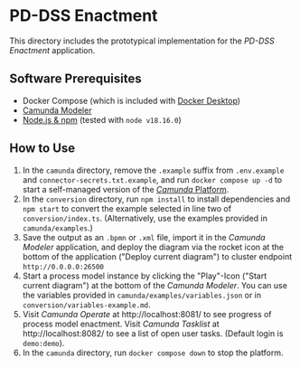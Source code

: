 # PD-DSS Enactment

This directory includes the prototypical implementation for the _PD-DSS Enactment_ application.

## Software Prerequisites

- Docker Compose (which is included with [Docker Desktop](https://www.docker.com/products/docker-desktop/))
- [Camunda Modeler](https://camunda.com/download/modeler/)
- [Node.js & npm](https://nodejs.org/en) (tested with `node v18.16.0`)

## How to Use

1. In the `camunda` directory, remove the `.example` suffix from `.env.example` and `connector-secrets.txt.example`, and run `docker compose up -d` to start a self-managed version of the [_Camunda_ Platform](https://camunda.com/get-started/?tab=self-managed).
2. In the `conversion` directory, run `npm install` to install dependencies and `npm start` to convert the example selected in line two of `conversion/index.ts`. (Alternatively, use the examples provided in `camunda/examples`.)
3. Save the output as an `.bpmn` or `.xml` file, import it in the _Camunda Modeler_ application, and deploy the diagram via the rocket icon at the bottom of the application ("Deploy current diagram") to cluster endpoint `http://0.0.0.0:26500`
4. Start a process model instance by clicking the "Play"-Icon ("Start current diagram") at the bottom of the _Camunda Modeler_. You can use the variables provided in `camunda/examples/variables.json` or in `conversion/variables-example.md`.
5. Visit _Camunda Operate_ at http://localhost:8081/ to see progress of process model enactment. Visit _Camunda Tasklist_ at http://localhost:8082/ to see a list of open user tasks. (Default login is `demo:demo`).
6. In the `camunda` directory, run `docker compose down` to stop the platform.
